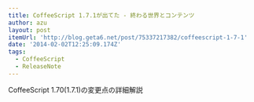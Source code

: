 ```yaml
---
title: CoffeeScript 1.7.1が出てた - 終わる世界とコンテンツ
author: azu
layout: post
itemUrl: 'http://blog.geta6.net/post/75337217382/coffeescript-1-7-1'
date: '2014-02-02T12:25:09.174Z'
tags:
  - CoffeeScript
  - ReleaseNote
---
```

CoffeeScript 1.70(1.7.1)の変更点の詳細解説
